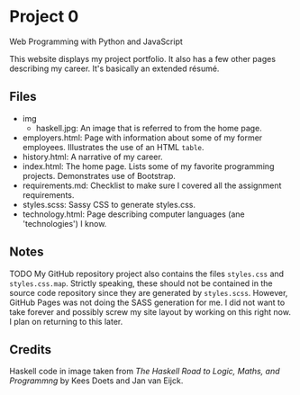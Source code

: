 # Project 0

Web Programming with Python and JavaScript

This website displays my project portfolio.  It also has a few other pages
describing my career.  It's basically an extended résumé.

## Files

* img
    - haskell.jpg: An image that is referred to from the home page.
* employers.html: Page with information about some of my former employees.  Illustrates the use of an HTML `table`.
* history.html: A narrative of my career.
* index.html: The home page.  Lists some of my favorite programming projects.  Demonstrates use of Bootstrap.
* requirements.md: Checklist to make sure I covered all the assignment requirements.
* styles.scss: Sassy CSS to generate styles.css.
* technology.html: Page describing computer languages (ane 'technologies') I know.

## Notes

TODO My GitHub repository project also contains the files `styles.css` and `styles.css.map`.
Strictly speaking, these should not be contained in the source code repository since
they are generated by `styles.scss`.  However, GitHub Pages was not doing the SASS generation for me.
I did not want to take forever and possibly screw my site layout by working on this
right now.  I plan on returning to this later.

## Credits

Haskell code in image taken from *The Haskell Road to Logic, Maths, and Programmng* by Kees Doets and Jan van Eijck.
